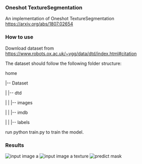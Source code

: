 ### Oneshot TextureSegmentation
An implementation of Oneshot TextureSegmentation
https://arxiv.org/abs/1807.02654

### How to use

Download dataset from https://www.robots.ox.ac.uk/~vgg/data/dtd/index.html#citation

The dataset should follow the following folder structure:

home

|-- Dataset

| |-- dtd

| | |-- images

| | |-- imdb

| | |-- labels

run python train.py to train the model.

### Results

![input image a](https://github.com/drogen120/OneshotTextureSegmentation/tree/master/results/image_1530.jpg)
![input image a texture](https://github.com/drogen120/OneshotTextureSegmentation/tree/master/results/texture_1530.jpg)
![predict mask](https://github.com/drogen120/OneshotTextureSegmentation/tree/master/results/image_pred_1530.jpg)
